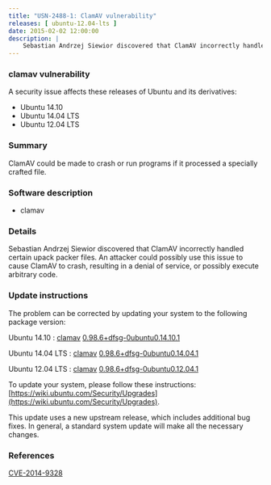 ```yaml
---
title: "USN-2488-1: ClamAV vulnerability"
releases: [ ubuntu-12.04-lts ]
date: 2015-02-02 12:00:00
description: |
    Sebastian Andrzej Siewior discovered that ClamAV incorrectly handled certain upack packer files. An attacker could possibly use this issue to cause ClamAV to crash, resulting in a denial of service, or possibly execute arbitrary code. 
--- 
```

 
### clamav vulnerability

A security issue affects these releases of Ubuntu and its derivatives:

* Ubuntu 14.10
* Ubuntu 14.04 LTS
* Ubuntu 12.04 LTS

### Summary

ClamAV could be made to crash or run programs if it processed a specially crafted file.

### Software description

* clamav 

### Details

Sebastian Andrzej Siewior discovered that ClamAV incorrectly handled certain upack packer files. An attacker could possibly use this issue to cause ClamAV to crash, resulting in a denial of service, or possibly execute arbitrary code. 

### Update instructions

The problem can be corrected by updating your system to the following package version:

Ubuntu 14.10
 : [clamav](https://launchpad.net/ubuntu/+source/clamav) <span> [0.98.6+dfsg-0ubuntu0.14.10.1](https://launchpad.net/ubuntu/+source/clamav/0.98.6+dfsg-0ubuntu0.14.10.1) </span> 

Ubuntu 14.04 LTS
 : [clamav](https://launchpad.net/ubuntu/+source/clamav) <span> [0.98.6+dfsg-0ubuntu0.14.04.1](https://launchpad.net/ubuntu/+source/clamav/0.98.6+dfsg-0ubuntu0.14.04.1) </span> 

Ubuntu 12.04 LTS
 : [clamav](https://launchpad.net/ubuntu/+source/clamav) <span> [0.98.6+dfsg-0ubuntu0.12.04.1](https://launchpad.net/ubuntu/+source/clamav/0.98.6+dfsg-0ubuntu0.12.04.1) </span> 

To update your system, please follow these instructions: [https://wiki.ubuntu.com/Security/Upgrades](https://wiki.ubuntu.com/Security/Upgrades).

This update uses a new upstream release, which includes additional bug fixes. In general, a standard system update will make all the necessary changes. 

### References

 [CVE-2014-9328](http://people.ubuntu.com/~ubuntu-security/cve/CVE-2014-9328)
 
